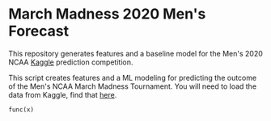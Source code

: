 # March Madness 2020 Men's Forecast

This repository generates features and a baseline model for the Men's 2020 NCAA [Kaggle](https://www.kaggle.com/c/google-cloud-ncaa-march-madness-2020-division-1-mens-tournament) prediction competition.

This script creates features and a ML modeling for predicting the outcome of the Men's NCAA March Madness Tournament. You will need to load the data from Kaggle, find that [here](https://www.kaggle.com/c/march-madness-analytics-2020).


```@docs
func(x)
```
